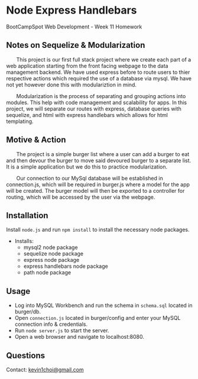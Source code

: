 # Node Express Handlebars
BootCampSpot Web Development - Week 11 Homework

## Notes on Sequelize & Modularization
&nbsp;&nbsp;&nbsp;&nbsp;&nbsp;&nbsp; This project is our first full stack project where we create
each part of a web application starting from the front facing webpage to the data management
backend. We have used express before to route users to thier respective actions which required 
the use of a database via mysql. We have not yet however done this with modulariztion in mind.

&nbsp;&nbsp;&nbsp;&nbsp;&nbsp;&nbsp; Modularization is the process of separating and grouping 
actions into modules. This help with code management and scalability for apps. In this project,
we will separate our routes with express, database queries with sequelize, and html with express
handlebars which allows for html templating.

## Motive & Action
&nbsp;&nbsp;&nbsp;&nbsp;&nbsp;&nbsp; The project is a simple burger list where a user can add a
burger to eat and then devour the burger to move said devoured burger to a separate list. It is a
simple application but we do this to practice modularization. 

&nbsp;&nbsp;&nbsp;&nbsp;&nbsp;&nbsp; Our connection to our MySql database will be established in
connection.js, which will be required in burger.js where a model for the app will be created. The
burger model will then be exported to a controller for routing, which will be accessed by the user
via the webpage.

## Installation
Install `node.js` and run `npm install` to install the necessary node packages.

* Installs:
    - mysql2 node package
    - sequelize node package
    - express node package
    - express handlebars node package
    - path node package

## Usage
- Log into MySQL Workbench and run the schema in `schema.sql` located in burger/db.
- Open `connection.js` located in burger/config and enter your MySQL connection info & credentials.
- Run `node server.js` to start the server.
- Open a web browser and navigate to localhost:8080.

## Questions
Contact: kevin1choi@gmail.com